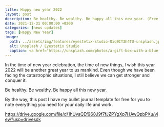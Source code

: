 ```yaml
---
title: Happy new year 2022
layout: post
description: Be healthy. Be wealthy. Be happy all this new year. (Free bullet journal)
date: 2021-12-31 00:00:00 +0200
categories: [news updates]
tags: [Happy New Year]
image:
  path: ../assets/img/features/eyestetix-studio-Qiq9IT3h4TU-unsplash.jpg
  alt: Unsplash / Eyestetix Studio
  caption: <a href="https://unsplash.com/photos/a-gift-box-with-a-blue-ribbon-and-a-bow-is-surrounded-by-confetti-Qiq9IT3h4TU">Unsplash / Eyestetix Studio</a>
---
```


In the time of new year celebration, the time of new things, I wish this year 2022 will be another great year to us mankind. Even though we have been facing the catastrophic situations, I still believe we can get stronger and conquer it.

Be healthy. Be wealthy. Be happy all this new year.

By the way, this post I have my bullet journal template for free for you to note everything you need for your daily life and work.

<https://drive.google.com/file/d/1hUvaQEf968J9f7fJZPYgXp7HAwQpbPXu/view?usp=drivesdk>
